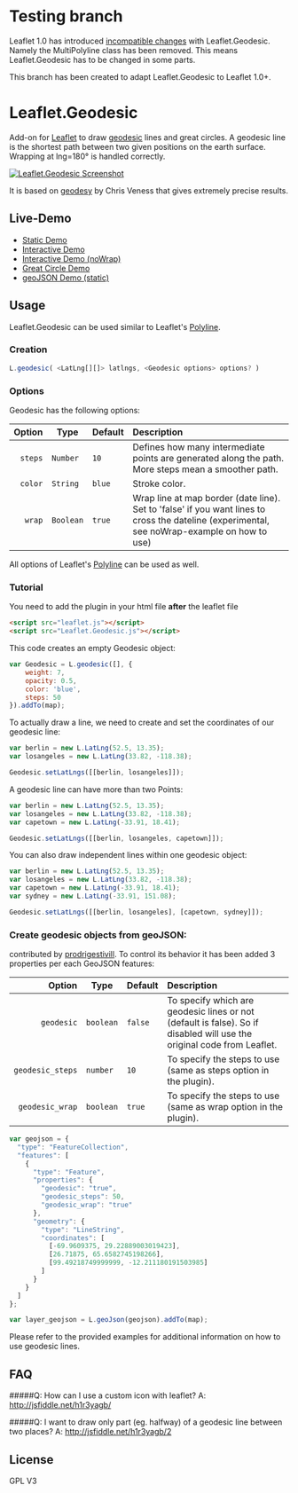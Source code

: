 # Testing branch
Leaflet 1.0 has introduced [incompatible changes](https://github.com/Leaflet/Leaflet/blob/master/CHANGELOG.md) with Leaflet.Geodesic. Namely the MultiPolyline class has been removed. This means Leaflet.Geodesic has to be changed in some parts.

This branch has been created to adapt Leaflet.Geodesic to Leaflet 1.0+.

# Leaflet.Geodesic

Add-on for [Leaflet](http://leafletjs.com/) to draw [geodesic](http://en.wikipedia.org/wiki/Geodesics_on_an_ellipsoid) lines and great circles. A geodesic line is the shortest path between two given positions on the earth surface. Wrapping at lng=180° is handled correctly.

[<img src="https://github.com/henrythasler/Leaflet.Geodesic/blob/master/example/interactive.png" alt="Leaflet.Geodesic Screenshot" />](http://www.thasler.com/leaflet.geodesic/example/interactive.html)

It is based on [geodesy](https://github.com/chrisveness/geodesy) by Chris Veness that gives extremely precise results.


## Live-Demo
- [Static Demo](http://www.thasler.com/leaflet.geodesic/example/simple.html)
- [Interactive Demo](http://www.thasler.com/leaflet.geodesic/example/interactive.html)
- [Interactive Demo (noWrap)](http://www.thasler.com/leaflet.geodesic/example/interactive-noWrap.html)
- [Great Circle Demo](http://www.thasler.com/leaflet.geodesic/example/circle.html)
- [geoJSON Demo (static)](http://www.thasler.com/leaflet.geodesic/example/geojson.html)

## Usage
Leaflet.Geodesic can be used similar to Leaflet's [Polyline](http://leafletjs.com/reference.html#polyline). 

### Creation
```JavaScript
L.geodesic( <LatLng[][]> latlngs, <Geodesic options> options? )
```

### Options
Geodesic has the following options:

Option  | Type | Default | Description
-------------: | ------------- | ------------- | :-------------
`steps`  | `Number` | `10` | Defines how many intermediate points are generated along the path. More steps mean a smoother path.
`color`  | `String` | `blue` | Stroke color.
`wrap`  | `Boolean` | `true` | Wrap line at map border (date line). Set to 'false' if you want lines to cross the dateline (experimental, see noWrap-example on how to use)

All options of Leaflet's [Polyline](http://leafletjs.com/reference.html#polyline) can be used as well.

### Tutorial
You need to add the plugin in your html file **after** the leaflet file

```html
<script src="leaflet.js"></script>
<script src="Leaflet.Geodesic.js"></script>
```


This code creates an empty Geodesic object:
```JavaScript
var Geodesic = L.geodesic([], {
	weight: 7, 
	opacity: 0.5,
	color: 'blue',
	steps: 50
}).addTo(map);
```

To actually draw a line, we need to create and set the coordinates of our geodesic line:
```JavaScript
var berlin = new L.LatLng(52.5, 13.35); 
var losangeles = new L.LatLng(33.82, -118.38);

Geodesic.setLatLngs([[berlin, losangeles]]);
```

A geodesic line can have more than two Points:
```JavaScript
var berlin = new L.LatLng(52.5, 13.35); 
var losangeles = new L.LatLng(33.82, -118.38);
var capetown = new L.LatLng(-33.91, 18.41);

Geodesic.setLatLngs([[berlin, losangeles, capetown]]);
```

You can also draw independent lines within one geodesic object:
```JavaScript
var berlin = new L.LatLng(52.5, 13.35); 
var losangeles = new L.LatLng(33.82, -118.38);
var capetown = new L.LatLng(-33.91, 18.41);
var sydney = new L.LatLng(-33.91, 151.08);

Geodesic.setLatLngs([[berlin, losangeles], [capetown, sydney]]);
```

### Create geodesic objects from geoJSON:
contributed by [prodrigestivill](https://github.com/prodrigestivill).
To control its behavior it has been added 3 properties per each GeoJSON features:

Option  | Type | Default | Description
-------------: | ------------- | ------------- | :-------------
`geodesic`  | `boolean` | `false` | To specify which are geodesic lines or not (default is false). So if disabled will use the original code from Leaflet.
`geodesic_steps`  | `number` | `10` | To specify the steps to use (same as steps option in the plugin).
`geodesic_wrap`  | `boolean` | `true` | To specify the steps to use (same as wrap option in the plugin).
```JavaScript
var geojson = {
  "type": "FeatureCollection",
  "features": [
    {
      "type": "Feature",
      "properties": {
        "geodesic": "true",
        "geodesic_steps": 50,
        "geodesic_wrap": "true"
      },
      "geometry": {
        "type": "LineString",
        "coordinates": [
          [-69.9609375, 29.22889003019423],
          [26.71875, 65.6582745198266],
          [99.49218749999999, -12.211180191503985]
        ]
      }
    }
  ]
};

var layer_geojson = L.geoJson(geojson).addTo(map);
```

Please refer to the provided examples for additional information on how to use geodesic lines.

## FAQ
#####Q: How can I use a custom icon with leaflet?
A: http://jsfiddle.net/h1r3yagb/

#####Q: I want to draw only part (eg. halfway) of a geodesic line between two places? 
A: http://jsfiddle.net/h1r3yagb/2

## License
GPL V3

